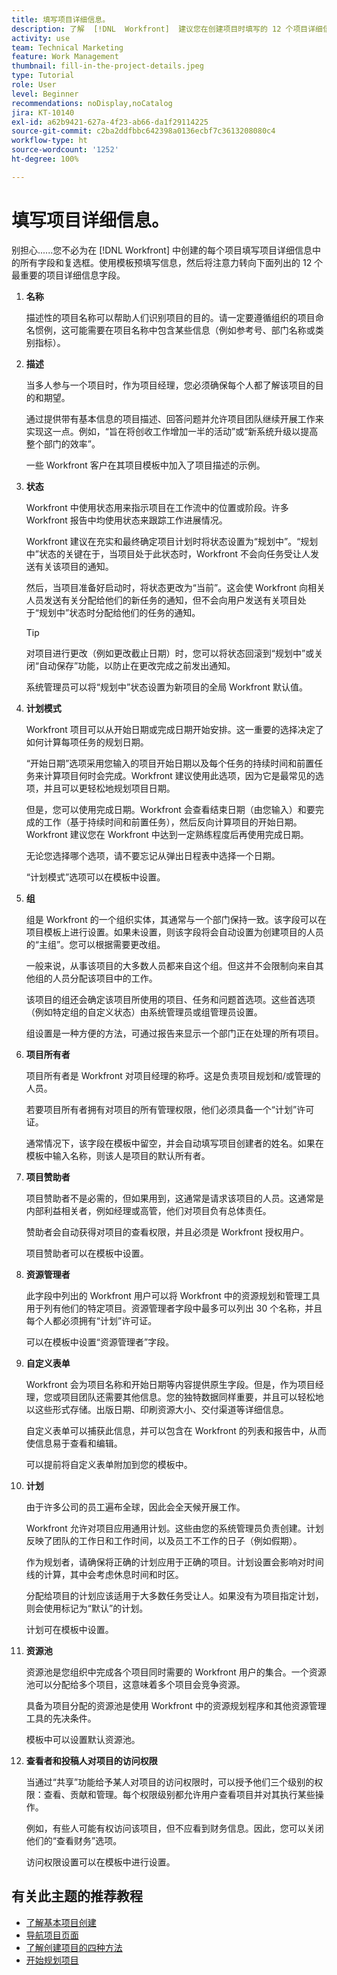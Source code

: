 ```yaml
---
title: 填写项目详细信息。
description: 了解  [!DNL  Workfront]  建议您在创建项目时填写的 12 个项目详细信息字段。
activity: use
team: Technical Marketing
feature: Work Management
thumbnail: fill-in-the-project-details.jpeg
type: Tutorial
role: User
level: Beginner
recommendations: noDisplay,noCatalog
jira: KT-10140
exl-id: a62b9421-627a-4f23-ab66-da1f29114225
source-git-commit: c2ba2ddfbbc642398a0136ecbf7c3613208080c4
workflow-type: ht
source-wordcount: '1252'
ht-degree: 100%

---
```


# 填写项目详细信息。

别担心......您不必为在 [!DNL  Workfront] 中创建的每个项目填写项目详细信息中的所有字段和复选框。使用模板预填写信息，然后将注意力转向下面列出的 12 个最重要的项目详细信息字段。

1. **名称**

   描述性的项目名称可以帮助人们识别项目的目的。请一定要遵循组织的项目命名惯例，这可能需要在项目名称中包含某些信息（例如参考号、部门名称或类别指标）。


1. **描述**

   当多人参与一个项目时，作为项目经理，您必须确保每个人都了解该项目的目的和期望。

   通过提供带有基本信息的项目描述、回答问题并允许项目团队继续开展工作来实现这一点。例如，“旨在将创收工作增加一半的活动”或“新系统升级以提高整个部门的效率”。

   一些 Workfront 客户在其项目模板中加入了项目描述的示例。

1. **状态**

   Workfront 中使用状态用来指示项目在工作流中的位置或阶段。许多 Workfront 报告中均使用状态来跟踪工作进展情况。

   Workfront 建议在充实和最终确定项目计划时将状态设置为“规划中”。“规划中”状态的关键在于，当项目处于此状态时，Workfront 不会向任务受让人发送有关该项目的通知。

   然后，当项目准备好启动时，将状态更改为“当前”。这会使 Workfront 向相关人员发送有关分配给他们的新任务的通知，但不会向用户发送有关项目处于“规划中”状态时分配给他们的任务的通知。

   >[!TIP]
   >
   >  对项目进行更改（例如更改截止日期）时，您可以将状态回滚到“规划中”或关闭“自动保存”功能，以防止在更改完成之前发出通知。

   系统管理员可以将“规划中”状态设置为新项目的全局 Workfront 默认值。

1. **计划模式**

   Workfront 项目可以从开始日期或完成日期开始安排。这一重要的选择决定了如何计算每项任务的规划日期。

   “开始日期”选项采用您输入的项目开始日期以及每个任务的持续时间和前置任务来计算项目何时会完成。Workfront 建议使用此选项，因为它是最常见的选项，并且可以更轻松地规划项目日期。

   但是，您可以使用完成日期。Workfront 会查看结束日期（由您输入）和要完成的工作（基于持续时间和前置任务），然后反向计算项目的开始日期。Workfront 建议您在 Workfront 中达到一定熟练程度后再使用完成日期。

   无论您选择哪个选项，请不要忘记从弹出日程表中选择一个日期。

   “计划模式”选项可以在模板中设置。

1. **组**

   组是 Workfront 的一个组织实体，其通常与一个部门保持一致。该字段可以在项目模板上进行设置。如果未设置，则该字段将会自动设置为创建项目的人员的“主组”。您可以根据需要更改组。

   一般来说，从事该项目的大多数人员都来自这个组。但这并不会限制向来自其他组的人员分配该项目中的工作。

   该项目的组还会确定该项目所使用的项目、任务和问题首选项。这些首选项（例如特定组的自定义状态）由系统管理员或组管理员设置。

   组设置是一种方便的方法，可通过报告来显示一个部门正在处理的所有项目。

1. **项目所有者**

   项目所有者是 Workfront 对项目经理的称呼。这是负责项目规划和/或管理的人员。

   若要项目所有者拥有对项目的所有管理权限，他们必须具备一个“计划”许可证。

   通常情况下，该字段在模板中留空，并会自动填写项目创建者的姓名。如果在模板中输入名称，则该人是项目的默认所有者。

1. **项目赞助者**

   项目赞助者不是必需的，但如果用到，这通常是请求该项目的人员。这通常是内部利益相关者，例如经理或高管，他们对项目负有总体责任。

   赞助者会自动获得对项目的查看权限，并且必须是 Workfront 授权用户。

   项目赞助者可以在模板中设置。

1. **资源管理者**

   此字段中列出的 Workfront 用户可以将 Workfront 中的资源规划和管理工具用于列有他们的特定项目。资源管理者字段中最多可以列出 30 个名称，并且每个人都必须拥有“计划”许可证。

   可以在模板中设置“资源管理者”字段。

1. **自定义表单**

   Workfront 会为项目名称和开始日期等内容提供原生字段。但是，作为项目经理，您或项目团队还需要其他信息。您的独特数据同样重要，并且可以轻松地以这些形式存储。出版日期、印刷资源大小、交付渠道等详细信息。

   自定义表单可以捕获此信息，并可以包含在 Workfront 的列表和报告中，从而使信息易于查看和编辑。

   可以提前将自定义表单附加到您的模板中。

1. **计划**

   由于许多公司的员工遍布全球，因此会全天候开展工作。

   Workfront 允许对项目应用通用计划。这些由您的系统管理员负责创建。计划反映了团队的工作日和工作时间，以及员工不工作的日子（例如假期）。

   作为规划者，请确保将正确的计划应用于正确的项目。计划设置会影响对时间线的计算，其中会考虑休息时间和时区。

   分配给项目的计划应该适用于大多数任务受让人。如果没有为项目指定计划，则会使用标记为“默认”的计划。

   计划可在模板中设置。

1. **资源池**

   资源池是您组织中完成各个项目同时需要的 Workfront 用户的集合。一个资源池可以分配给多个项目，这意味着多个项目会竞争资源。

   具备为项目分配的资源池是使用 Workfront 中的资源规划程序和其他资源管理工具的先决条件。

   模板中可以设置默认资源池。

1. **查看者和投稿人对项目的访问权限**

   当通过“共享”功能给予某人对项目的访问权限时，可以授予他们三个级别的权限：查看、贡献和管理。每个权限级别都允许用户查看项目并对其执行某些操作。

   例如，有些人可能有权访问该项目，但不应看到财务信息。因此，您可以关闭他们的“查看财务”选项。

   访问权限设置可以在模板中进行设置。

## 有关此主题的推荐教程

* [了解基本项目创建](https://experienceleague.adobe.com/en/docs/workfront-learn/tutorials-workfront/manage-work/projects/understand-basic-project-creation)
* [导航项目页面](https://experienceleague.adobe.com/en/docs/workfront-learn/tutorials-workfront/manage-work/projects/navigate-the-project-page)
* [了解创建项目的四种方法](https://experienceleague.adobe.com/en/docs/workfront-learn/tutorials-workfront/manage-work/projects/understand-other-ways-to-create-projects)
* [开始规划项目](https://experienceleague.adobe.com/en/docs/workfront-learn/tutorials-workfront/manage-work/projects/getting-started-plan-a-project)
